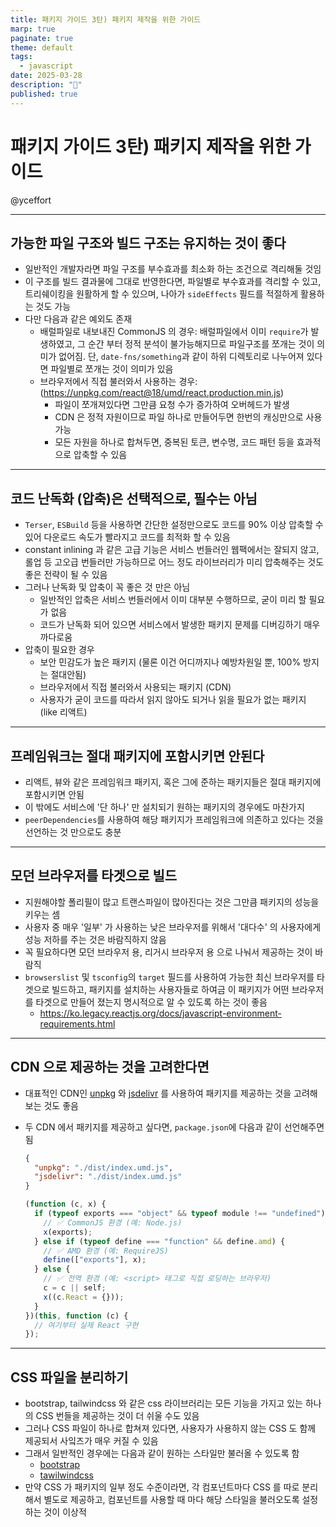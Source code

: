 ```yaml
---
title: 패키지 가이드 3탄) 패키지 제작을 위한 가이드
marp: true
paginate: true
theme: default
tags:
  - javascript
date: 2025-03-28
description: "🤔"
published: true
---
```


# 패키지 가이드 3탄) 패키지 제작을 위한 가이드

<!-- _class: invert -->

@yceffort

---

## 가능한 파일 구조와 빌드 구조는 유지하는 것이 좋다

<style scoped>section { font-size: 22px; }</style>

- 일반적인 개발자라면 파일 구조를 부수효과를 최소화 하는 조건으로 격리해둘 것임
- 이 구조를 빌드 결과물에 그대로 반영한다면, 파일별로 부수효과를 격리할 수 있고, 트리쉐이킹을 원활하게 할 수 있으며, 나아가 `sideEffects` 필드를 적절하게 활용하는 것도 가능
- 다만 다음과 같은 예외도 존재
  - 배럴파일로 내보내진 CommonJS 의 경우: 배럴파일에서 이미 `require`가 발생하였고, 그 순간 부터 정적 분석이 불가능해지므로 파일구조를 쪼개는 것이 의미가 없어짐. 단, `date-fns/something`과 같이 하위 디렉토리로 나누어져 있다면 파일별로 쪼개는 것이 의미가 있음
  - 브라우저에서 직접 불러와서 사용하는 경우: (<https://unpkg.com/react@18/umd/react.production.min.js>)
    - 파일이 쪼개져있다면 그만큼 요청 수가 증가하여 오버헤드가 발생
    - CDN 은 정적 자원이므로 파일 하나로 만들어두면 한번의 캐싱만으로 사용 가능
    - 모든 자원을 하나로 합쳐두면, 중복된 토큰, 변수명, 코드 패턴 등을 효과적으로 압축할 수 있음

---

## 코드 난독화 (압축)은 선택적으로, 필수는 아님

<style scoped>section { font-size: 22px; }</style>

- `Terser`, `ESBuild` 등을 사용하면 간단한 설정만으로도 코드를 90% 이상 압축할 수 있어 다운로드 속도가 빨라지고 코드를 최적화 할 수 있음
- constant inlining 과 같은 고급 기능은 서비스 번들러인 웹팩에서는 잘되지 않고, 롤업 등 고오급 번들러만 가능하므로 어느 정도 라이브러리가 미리 압축해주는 것도 좋은 전략이 될 수 있음
- 그러나 난독화 및 압축이 꼭 좋은 것 만은 아님
  - 일반적인 압축은 서비스 번들러에서 이미 대부분 수행하므로, 굳이 미리 할 필요가 없음
  - 코드가 난독화 되어 있으면 서비스에서 발생한 패키지 문제를 디버깅하기 매우 까다로움
- 압축이 필요한 경우
  - 보안 민감도가 높은 패키지 (물론 이건 어디까지나 예방차원일 뿐, 100% 방지는 절대안됨)
  - 브라우저에서 직접 불러와서 사용되는 패키지 (CDN)
  - 사용자가 굳이 코드를 따라서 읽지 않아도 되거나 읽을 필요가 없는 패키지 (like 리액트)

---

## 프레임워크는 절대 패키지에 포함시키면 안된다

- 리액트, 뷰와 같은 프레임워크 패키지, 혹은 그에 준하는 패키지들은 절대 패키지에 포함시키면 안됨
- 이 밖에도 서비스에 '단 하나' 만 설치되기 원하는 패키지의 경우에도 마찬가지
- `peerDependencies`를 사용하여 해당 패키지가 프레임워크에 의존하고 있다는 것을 선언하는 것 만으로도 충분

---

## 모던 브라우저를 타겟으로 빌드

- 지원해야할 폴리필이 많고 트랜스파일이 많아진다는 것은 그만큼 패키지의 성능을 키우는 셈
- 사용자 중 매우 '일부' 가 사용하는 낮은 브라우저를 위해서 '대다수' 의 사용자에게 성능 저하를 주는 것은 바람직하지 않음
- 꼭 필요하다면 모던 브라우저 용, 리거시 브라우저 용 으로 나눠서 제공하는 것이 바람직
- `browserslist` 및 `tsconfig`의 `target` 필드를 사용하여 가능한 최신 브라우저를 타겟으로 빌드하고, 패키지를 설치하는 사용자들로 하여금 이 패키지가 어떤 브라우저를 타겟으로 만들어 졌는지 명시적으로 알 수 있도록 하는 것이 좋음
  - <https://ko.legacy.reactjs.org/docs/javascript-environment-requirements.html>

---

## CDN 으로 제공하는 것을 고려한다면

<style scoped>section { font-size: 18px; }</style>

- 대표적인 CDN인 [unpkg](https://unpkg.com/) 와 [jsdelivr](https://www.jsdelivr.com/) 를 사용하여 패키지를 제공하는 것을 고려해보는 것도 좋음
- 두 CDN 에서 패키지를 제공하고 싶다면, `package.json`에 다음과 같이 선언해주면 됨

  ```json
  {
    "unpkg": "./dist/index.umd.js",
    "jsdelivr": "./dist/index.umd.js"
  }
  ```

  ```js
  (function (c, x) {
    if (typeof exports === "object" && typeof module !== "undefined") {
      // ✅ CommonJS 환경 (예: Node.js)
      x(exports);
    } else if (typeof define === "function" && define.amd) {
      // ✅ AMD 환경 (예: RequireJS)
      define(["exports"], x);
    } else {
      // ✅ 전역 환경 (예: <script> 태그로 직접 로딩하는 브라우저)
      c = c || self;
      x((c.React = {}));
    }
  })(this, function (c) {
    // 여기부터 실제 React 구현
  });
  ```

---

## CSS 파일을 분리하기

- bootstrap, tailwindcss 와 같은 css 라이브러리는 모든 기능을 가지고 있는 하나의 CSS 번들을 제공하는 것이 더 쉬울 수도 있음
- 그러나 CSS 파일이 하나로 합쳐져 있다면, 사용자가 사용하지 않는 CSS 도 함께 제공되서 사잌즈가 매우 커질 수 있음
- 그래서 일반적인 경우에는 다음과 같이 원하는 스타일만 불러올 수 있도록 함
  - [bootstrap](https://getbootstrap.com/docs/5.2/customize/optimize/)
  - [tawilwindcss](https://v3.tailwindcss.com/docs/optimizing-for-production)
- 만약 CSS 가 패키지의 일부 정도 수준이라면, 각 컴포넌트마다 CSS 를 따로 분리해서 별도로 제공하고, 컴포넌트를 사용할 때 마다 해당 스타일을 불러오도록 설정하는 것이 이상적
